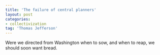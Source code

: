 ```yaml
---
title: 'The failure of central planners'
layout: post
categories:
- collectivization
tag: 'Thomas Jefferson'
---
```


Were we directed from Washington when to sow, and when to reap, we should soon want bread.
